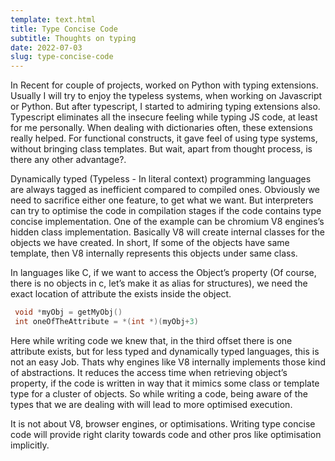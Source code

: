 ```yaml
---
template: text.html
title: Type Concise Code
subtitle: Thoughts on typing
date: 2022-07-03
slug: type-concise-code
---
```


In Recent for couple of projects, worked on Python with typing extensions. Usually I will try to enjoy the typeless systems, when working on Javascript or Python. But after typescript, I started to admiring typing extensions also. Typescript eliminates all the insecure feeling while typing JS code, at least for me personally. When dealing with dictionaries often, these extensions really helped. For functional constructs, it gave feel of using type systems, without bringing class templates. But wait, apart from thought process, is there any other advantage?.

Dynamically typed (Typeless - In literal context) programming languages are always tagged as inefficient compared to compiled ones. Obviously we need to sacrifice either one feature, to get what we want. But interpreters can try to optimise the code in compilation stages if the code contains type concise implementation. One of the example can be chromium V8 engines’s hidden class implementation. Basically V8 will create internal classes for the objects we have created. In short, If some of the objects have same template, then V8 internally represents this objects under same class.

In languages like C, if we want to access the Object’s property (Of course, there is no objects in c, let’s make it as alias for structures), we need the exact location of attribute the exists inside the object.

```c
 void *myObj = getMyObj()
 int oneOfTheAttribute = *(int *)(myObj+3)
```

Here while writing code we knew that, in the third offset there is one attribute exists, but for less typed and dynamically typed languages, this is not an easy Job. Thats why engines like V8 internally implements those kind of abstractions. It reduces the access time when retrieving object’s property, if the code is written in way that it mimics some class or template type for a cluster of objects. So while writing a code, being aware of the types that we are dealing with will lead to more optimised execution.

It is not about V8, browser engines, or optimisations. Writing type concise code will provide right clarity towards code and other pros like optimisation implicitly.